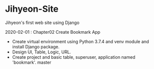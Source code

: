 # Jihyeon-Site
Jihyeon's first web site using Django

2020-02-01 : Chapter02 Create Bookmark App
- Create virtual environment using Python 3.7.4 and venv module and install Django package.
- Design UI, Table, Logic, URL.
- Create project and basic table, superuser, application named 'bookmark'.
 master
